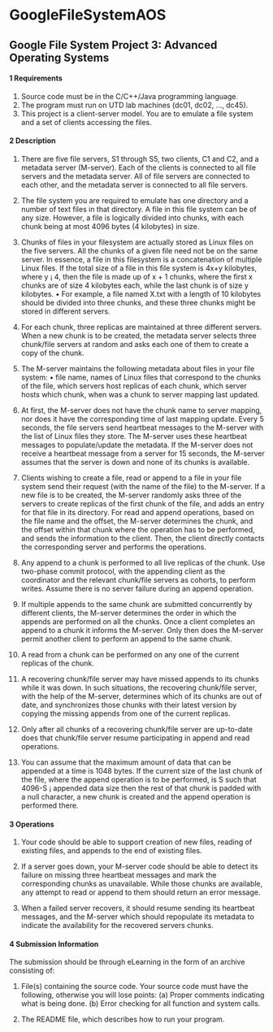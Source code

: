 # GoogleFileSystemAOS
## Google File System Project 3: Advanced Operating Systems

#### 1 Requirements
  1. Source code must be in the C/C++/Java programming language.
  2. The program must run on UTD lab machines (dc01, dc02, ..., dc45).
  3. This project is a client-server model. You are to emulate a file system and a set of clients accessing the files.

#### 2 Description
1. There are five file servers, S1 through S5, two clients, C1 and C2, and a metadata server (M-server). Each of
the clients is connected to all file servers and the metadata server. All of file servers are connected to each other,
and the metadata server is connected to all file servers.

2. The file system you are required to emulate has one directory and a number of text files in that directory. A file
in this file system can be of any size. However, a file is logically divided into chunks, with each chunk being at
most 4096 bytes (4 kilobytes) in size.

3. Chunks of files in your filesystem are actually stored as Linux files on the five servers. All the chunks of a given
file need not be on the same server. In essence, a file in this filesystem is a concatenation of multiple Linux files.
If the total size of a file in this file system is 4x+y kilobytes, where y ¡ 4, then the file is made up of x + 1 chunks,
where the first x chunks are of size 4 kilobytes each, while the last chunk is of size y kilobytes.
• For example, a file named X.txt with a length of 10 kilobytes should be divided into three chunks, and
these three chunks might be stored in different servers.

4. For each chunk, three replicas are maintained at three different servers. When a new chunk is to be created,
the metadata server selects three chunk/file servers at random and asks each one of them to create a copy of the
chunk.

5. The M-server maintains the following metadata about files in your file system:
  • file name, names of Linux files that correspond to the chunks of the file, which servers host replicas of
  each chunk, which server hosts which chunk, when was a chunk to server mapping last updated.

6. At first, the M-server does not have the chunk name to server mapping, nor does it have the corresponding time
of last mapping update. Every 5 seconds, the file servers send heartbeat messages to the M-server with the
list of Linux files they store. The M-server uses these heartbeat messages to populate/update the metadata. If
the M-server does not receive a heartbeat message from a server for 15 seconds, the M-server assumes that the
server is down and none of its chunks is available.

7. Clients wishing to create a file, read or append to a file in your file system send their request (with the name
of the file) to the M-server. If a new file is to be created, the M-server randomly asks three of the servers to
create replicas of the first chunk of the file, and adds an entry for that file in its directory. For read and append
operations, based on the file name and the offset, the M-server determines the chunk, and the offset within that
chunk where the operation has to be performed, and sends the information to the client. Then, the client directly
contacts the corresponding server and performs the operations.

8. Any append to a chunk is performed to all live replicas of the chunk. Use two-phase commit protocol, with the
appending client as the coordinator and the relevant chunk/file servers as cohorts, to perform writes. Assume
there is no server failure during an append operation.

9. If multiple appends to the same chunk are submitted concurrently by different clients, the M-server determines
the order in which the appends are performed on all the chunks. Once a client completes an append to a chunk
it informs the M-server. Only then does the M-server permit another client to perform an append to the same
chunk.

10. A read from a chunk can be performed on any one of the current replicas of the chunk.

11. A recovering chunk/file server may have missed appends to its chunks while it was down. In such situations,
the recovering chunk/file server, with the help of the M-server, determines which of its chunks are out of date,
and synchronizes those chunks with their latest version by copying the missing appends from one of the current
replicas.

12. Only after all chunks of a recovering chunk/file server are up-to-date does that chunk/file server resume participating in append and read operations.

13. You can assume that the maximum amount of data that can be appended at a time is 1048 bytes. If the current size
of the last chunk of the file, where the append operation is to be performed, is S such that 4096-S ¡ appended
data size then the rest of that chunk is padded with a null character, a new chunk is created and the append
operation is performed there.

#### 3 Operations

1. Your code should be able to support creation of new files, reading of existing files, and appends to the end of
existing files.

2. If a server goes down, your M-server code should be able to detect its failure on missing three heartbeat messages
and mark the corresponding chunks as unavailable. While those chunks are available, any attempt to read or
append to them should return an error message.

3. When a failed server recovers, it should resume sending its heartbeat messages, and the M-server which should
repopulate its metadata to indicate the availability for the recovered servers chunks.


#### 4 Submission Information
The submission should be through eLearning in the form of an archive consisting of:

1. File(s) containing the source code. Your source code must have the following, otherwise you will lose points:
(a) Proper comments indicating what is being done.
(b) Error checking for all function and system calls.

2. The README file, which describes how to run your program.
